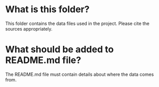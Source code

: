 # What is this folder?
This folder contains the data files used in the project. 
Please cite the sources appropriately.

# What should be added to README.md file? 
The README.md file must contain details about where the data comes from.
